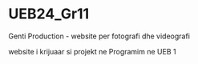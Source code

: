 # UEB24_Gr11
Genti Production - website per fotografi dhe videografi

website i krijuaar si projekt ne Programim ne UEB 1
